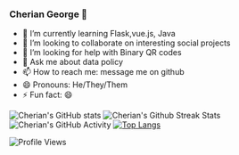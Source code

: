 ### Cherian George 👋

<!--
**cheriangeorge/cheriangeorge** is a ✨ _special_ ✨ repository because its `README.md` (this file) appears on your GitHub profile.

Here are some ideas to get you started:
-->

<!--
- 🔭 I’m currently working on 
-->
- 🌱 I’m currently learning Flask,vue.js, Java
- 👯 I’m looking to collaborate on interesting social projects
- 🤔 I’m looking for help with Binary QR codes 
- 💬 Ask me about data policy
- 📫 How to reach me: message me on github
- 😄 Pronouns: He/They/Them
- ⚡ Fun fact: 😄 


![Cherian's GitHub stats](https://github-readme-stats.vercel.app/api?username=cheriangeorge&show_icons=true&theme=radical)
![Cherian's Github Streak Stats](https://github-readme-streak-stats.herokuapp.com/?user=cheriangeorge&theme=tokyonight)
![Cherian's GitHub Activity](https://activity-graph.herokuapp.com/graph?username=cheriangeorge&bg_color=000000&color=1fdbd8&line=ff5c5c&point=1adbce&area=true&hide_border=false)
[![Top Langs](https://github-readme-stats.vercel.app/api/top-langs/?username=cheriangeorge&langs_count=8)](https://github.com/cheriangeorge/)


<!--
[![Top Langs](https://github-readme-stats.vercel.app/api/top-langs/?username=cheriangeorge&layout=compact)](https://github.com/cheriangeorge/github-readme-stats)
-->
![Profile Views](https://komarev.com/ghpvc/?username=cheriangeorge&label=Profile%20views&color=brightgreen&style=plastic)
